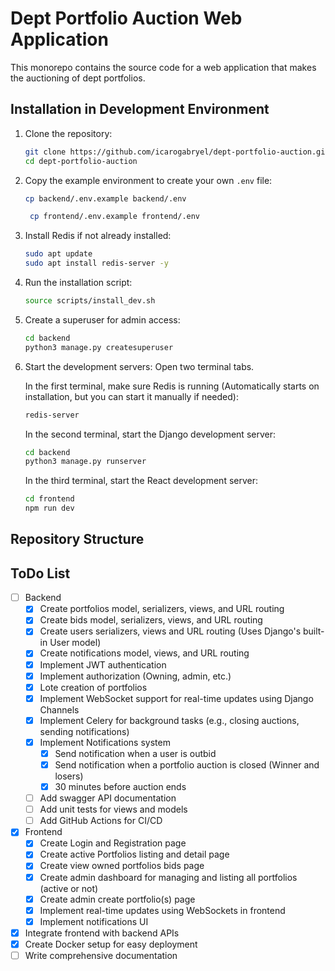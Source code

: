 # Dept Portfolio Auction Web Application

This monorepo contains the source code for a web application that makes the auctioning of dept portfolios.

<!-- bids status, project on cascate, admin funcionando, namespace api e ws, environ, separação dos apps
em settings, asgi, celery, proteção de sterializers, entidade relacional, project structure, protec de bids
organization folder, validation and permissions, JWT authentication, tasks e signals, use of getter (property) and derivated properties, axios, cors headers, blacklist? guive admin access func? economia de bd por um lance por usuario/portfolio, editar perfil? csrf_exempt, owning permissions, signals, tasks, consumers -->

## Installation in Development Environment

1. Clone the repository:

   ```bash
   git clone https://github.com/icarogabryel/dept-portfolio-auction.git
   cd dept-portfolio-auction
   ```

2. Copy the example environment to create your own `.env` file:

   ```bash
   cp backend/.env.example backend/.env
   ```

   ```bash
    cp frontend/.env.example frontend/.env
    ```

3. Install Redis if not already installed:

   ```bash
   sudo apt update
   sudo apt install redis-server -y
   ```

4. Run the installation script:

   ```bash
   source scripts/install_dev.sh
   ```

5. Create a superuser for admin access:

   ```bash
   cd backend
   python3 manage.py createsuperuser
   ```

6. Start the development servers:
    Open two terminal tabs.

    In the first terminal, make sure Redis is running (Automatically starts on installation, but you can start it manually if needed):

    ```bash
    redis-server
    ```

    In the second terminal, start the Django development server:

    ```bash
    cd backend
    python3 manage.py runserver
    ```

    In the third terminal, start the React development server:

    ```bash
    cd frontend
    npm run dev
    ```

## Repository Structure

## ToDo List

- [ ] Backend
  - [x] Create portfolios model, serializers, views, and URL routing
  - [x] Create bids model, serializers, views, and URL routing
  - [X] Create users serializers, views and URL routing (Uses Django's built-in User model)
  - [X] Create notifications model, views, and URL routing
  - [X] Implement JWT authentication
  - [X] Implement authorization (Owning, admin, etc.)
  - [X] Lote creation of portfolios
  - [X] Implement WebSocket support for real-time updates using Django Channels
  - [X] Implement Celery for background tasks (e.g., closing auctions, sending notifications)
  - [X] Implement Notifications system
    - [X] Send notification when a user is outbid
    - [X] Send notification when a portfolio auction is closed (Winner and losers)
    - [X] 30 minutes before auction ends
  - [ ] Add swagger API documentation
  - [ ] Add unit tests for views and models
  - [ ] Add GitHub Actions for CI/CD
- [X] Frontend
  - [X] Create Login and Registration page
  - [X] Create active Portfolios listing and detail page
  - [X] Create view owned portfolios bids page
  - [X] Create admin dashboard for managing and listing all portfolios (active or not)
  - [X] Create admin create portfolio(s) page
  - [X] Implement real-time updates using WebSockets in frontend
  - [X] Implement notifications UI
- [X] Integrate frontend with backend APIs
- [X] Create Docker setup for easy deployment
- [ ] Write comprehensive documentation
